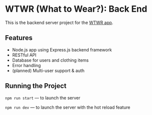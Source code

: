 # WTWR (What to Wear?): Back End

This is the backend server project for the [WTWR app](https://github.com/pragmaticLudusian/se_project_react).

## Features

- Node.js app using Express.js backend framework
- RESTful API
- Database for users and clothing items
- Error handling
- (planned) Multi-user support & auth

## Running the Project

`npm run start` — to launch the server

`npm run dev` — to launch the server with the hot reload feature
